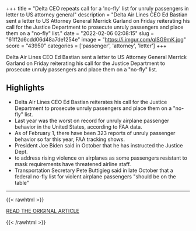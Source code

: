 +++
title = "Delta CEO repeats call for a 'no-fly' list for unruly passengers in letter to US attorney general"
description = "Delta Air Lines CEO Ed Bastian sent a letter to US Attorney General Merrick Garland on Friday reiterating his call for the Justice Department to prosecute unruly passengers and place them on a \"no-fly\" list."
date = "2022-02-06 02:08:15"
slug = "61ff2d6cdd06d48a7de1254e"
image = "https://i.imgur.com/qlSG9mK.jpg"
score = "43950"
categories = ['passenger', 'attorney', 'letter']
+++

Delta Air Lines CEO Ed Bastian sent a letter to US Attorney General Merrick Garland on Friday reiterating his call for the Justice Department to prosecute unruly passengers and place them on a \"no-fly\" list.

## Highlights

- Delta Air Lines CEO Ed Bastian reiterates his call for the Justice Department to prosecute unruly passengers and place them on a "no-fly" list.
- Last year was the worst on record for unruly airplane passenger behavior in the United States, according to FAA data.
- As of February 1, there have been 323 reports of unruly passenger behavior so far this year, FAA tracking shows.
- President Joe Biden said in October that he has instructed the Justice Dept.
- to address rising violence on airplanes as some passengers resistant to mask requirements have threatened airline staff.
- Transportation Secretary Pete Buttigieg said in late October that a federal no-fly list for violent airplane passengers "should be on the table"

---

{{< rawhtml >}}
  <p class="article-category">
    <a target="_blank" href="https://www.cnn.com/travel/article/delta-ceo-unruly-passenger-no-fly-list/index.html">READ THE ORIGINAL ARTICLE</a>
  </p>
{{< /rawhtml >}}

